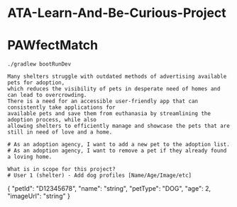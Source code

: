 # ATA-Learn-And-Be-Curious-Project
# PAWfectMatch

```Run App
./gradlew bootRunDev
```

```PROBLEM STATEMENT
Many shelters struggle with outdated methods of advertising available pets for adoption, 
which reduces the visibility of pets in desperate need of homes and can lead to overcrowding. 
There is a need for an accessible user-friendly app that can consistently take applications for 
available pets and save them from euthanasia by streamlining the adoption process, while also 
allowing shelters to efficiently manage and showcase the pets that are still in need of love and a home.
```

```USER STORIES
# As an adoption agency, I want to add a new pet to the adoption list.
# As an adoption agency, I want to remove a pet if they already found a loving home.

```

```MVP
What is in scope for this project? 
# User 1 (shelter) - Add dog profiles [Name/Age/Image/etc]  
```

{
"petId": "D12345678",
"name": "string",
"petType": "DOG",
"age": 2,
"imageUrl": "string"
}